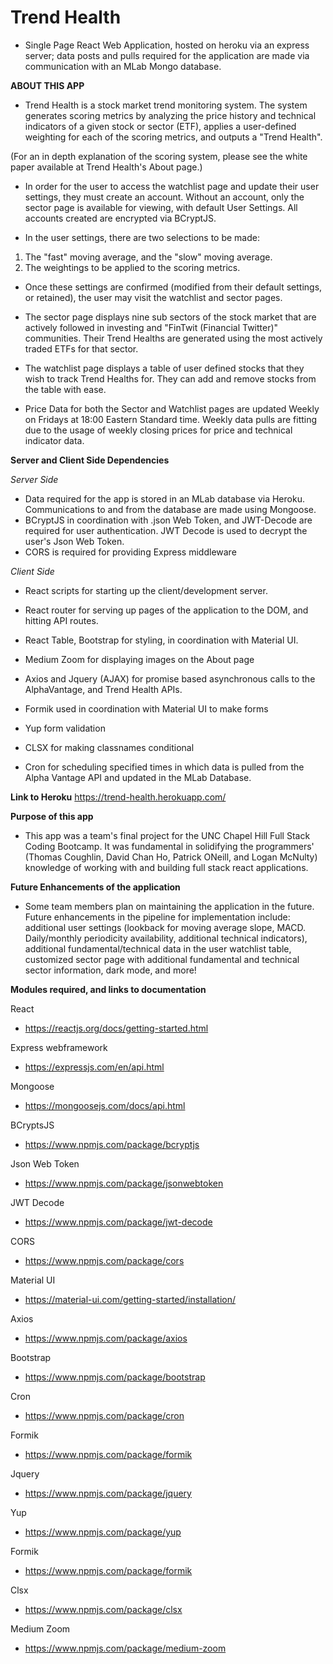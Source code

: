 # Trend Health
- Single Page React Web Application, hosted on heroku via an express server; data posts and pulls required for the application are made via communication with an MLab Mongo database. 

**ABOUT THIS APP** 
- Trend Health is a stock market trend monitoring system. The system generates scoring metrics by analyzing the price history and technical indicators of a given stock or sector (ETF), applies a user-defined weighting for each of the scoring metrics, and outputs a "Trend Health". 

(For an in depth explanation of the scoring system, please see the white paper available at Trend Health's About page.)

- In order for the user to access the watchlist page and update their user settings, they must create an account. Without an account, only the sector page is available for viewing, with default User Settings. All accounts created are encrypted via BCryptJS. 

- In the user settings, there are two selections to be made: 

1) The "fast" moving average, and the "slow" moving average.
2) The weightings to be applied to the scoring metrics. 

- Once these settings are confirmed (modified from their default settings, or retained), the user may visit the watchlist and sector pages.

- The sector page displays nine sub sectors of the stock market that are actively followed in investing and "FinTwit (Financial Twitter)" communities. Their Trend Healths are generated using the most actively traded ETFs for that sector. 

- The watchlist page displays a table of user defined stocks that they wish to track Trend Healths for. They can add and remove stocks from the table with ease. 

- Price Data for both the Sector and Watchlist pages are updated Weekly on Fridays at 18:00 Eastern Standard time. Weekly data pulls are fitting due to the usage of weekly closing prices for price and technical indicator data. 

**Server and Client Side Dependencies**

*Server Side*
- Data required for the app is stored in an MLab database via Heroku. Communications to and from the database are made using Mongoose. 
- BCryptJS in coordination with .json Web Token, and JWT-Decode are required for user authentication. JWT Decode is used to decrypt the user's Json Web Token. 
- CORS is required for providing Express middleware

*Client Side*
- React scripts for starting up the client/development server. 
- React router for serving up pages of the application to the DOM, and hitting API routes. 
- React Table, Bootstrap for styling, in coordination with Material UI. 

- Medium Zoom for displaying images on the About page

- Axios and Jquery (AJAX) for promise based asynchronous calls to the AlphaVantage, and Trend Health APIs.

- Formik used in coordination with Material UI to make forms

- Yup form validation

- CLSX for making classnames conditional 

- Cron for scheduling specified times in which data is pulled from the Alpha Vantage API and updated in the MLab Database. 

**Link to Heroku**
https://trend-health.herokuapp.com/

**Purpose of this app**
- This app was a team's final project for the UNC Chapel Hill Full Stack Coding Bootcamp. It was fundamental in solidifying the programmers' (Thomas Coughlin, David Chan Ho, Patrick ONeill, and Logan McNulty) knowledge of working with and building full stack react applications. 

**Future Enhancements of the application**
- Some team members plan on maintaining the application in the future. Future enhancements in the pipeline for implementation include: additional user settings (lookback for moving average slope, MACD. Daily/monthly periodicity availability, additional technical indicators), additional fundamental/technical data in the user watchlist table, customized sector page with additional fundamental and technical sector information, dark mode, and more! 

**Modules required, and links to documentation**

React 
- https://reactjs.org/docs/getting-started.html

Express webframework 
- https://expressjs.com/en/api.html

Mongoose
- https://mongoosejs.com/docs/api.html

BCryptsJS
- https://www.npmjs.com/package/bcryptjs

Json Web Token
- https://www.npmjs.com/package/jsonwebtoken

JWT Decode
- https://www.npmjs.com/package/jwt-decode

CORS
- https://www.npmjs.com/package/cors

Material UI
- https://material-ui.com/getting-started/installation/

Axios
- https://www.npmjs.com/package/axios

Bootstrap 
- https://www.npmjs.com/package/bootstrap

Cron
- https://www.npmjs.com/package/cron

Formik 
- https://www.npmjs.com/package/formik

Jquery 
- https://www.npmjs.com/package/jquery

Yup 
- https://www.npmjs.com/package/yup

Formik
- https://www.npmjs.com/package/formik

Clsx
- https://www.npmjs.com/package/clsx

Medium Zoom 
- https://www.npmjs.com/package/medium-zoom

